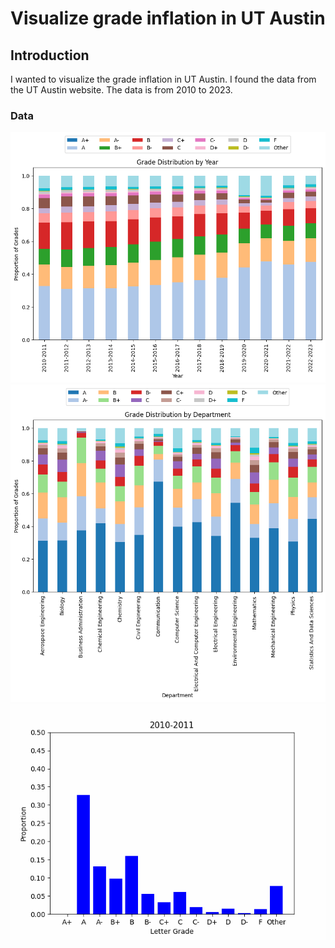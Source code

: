 # Visualize grade inflation in UT Austin
## Introduction
I wanted to visualize the grade inflation in UT Austin. I found the data from the UT Austin 
website. The data is from 2010 to 2023.

### Data
![Grade Visualization](Visualizations/grades_by_year.png)
![Grade Visualization](Visualizations/grades_by_dept.png)
![Grade Visualization](Visualizations/grades_through_time.gif)